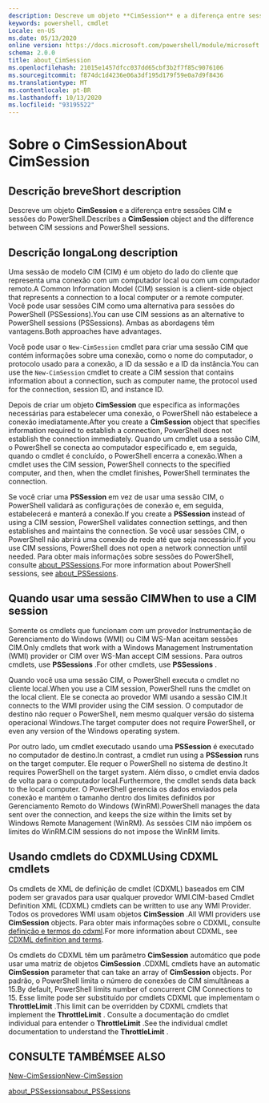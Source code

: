 ```yaml
---
description: Descreve um objeto **CimSession** e a diferença entre sessões CIM e sessões do PowerShell.
keywords: powershell, cmdlet
Locale: en-US
ms.date: 05/13/2020
online version: https://docs.microsoft.com/powershell/module/microsoft.powershell.core/about/about_cimsession?view=powershell-7&WT.mc_id=ps-gethelp
schema: 2.0.0
title: about_CimSession
ms.openlocfilehash: 21015e1457dfcc037dd65cbf3b2f7f85c9076106
ms.sourcegitcommit: f874dc1d4236e06a3df195d179f59e0a7d9f8436
ms.translationtype: MT
ms.contentlocale: pt-BR
ms.lasthandoff: 10/13/2020
ms.locfileid: "93195522"
---
```

# <a name="about-cimsession"></a><span data-ttu-id="0c135-104">Sobre o CimSession</span><span class="sxs-lookup"><span data-stu-id="0c135-104">About CimSession</span></span>

## <a name="short-description"></a><span data-ttu-id="0c135-105">Descrição breve</span><span class="sxs-lookup"><span data-stu-id="0c135-105">Short description</span></span>
<span data-ttu-id="0c135-106">Descreve um objeto **CimSession** e a diferença entre sessões CIM e sessões do PowerShell.</span><span class="sxs-lookup"><span data-stu-id="0c135-106">Describes a **CimSession** object and the difference between CIM sessions and PowerShell sessions.</span></span>

## <a name="long-description"></a><span data-ttu-id="0c135-107">Descrição longa</span><span class="sxs-lookup"><span data-stu-id="0c135-107">Long description</span></span>

<span data-ttu-id="0c135-108">Uma sessão de modelo CIM (CIM) é um objeto do lado do cliente que representa uma conexão com um computador local ou com um computador remoto.</span><span class="sxs-lookup"><span data-stu-id="0c135-108">A Common Information Model (CIM) session is a client-side object that represents a connection to a local computer or a remote computer.</span></span> <span data-ttu-id="0c135-109">Você pode usar sessões CIM como uma alternativa para sessões do PowerShell (PSSessions).</span><span class="sxs-lookup"><span data-stu-id="0c135-109">You can use CIM sessions as an alternative to PowerShell sessions (PSSessions).</span></span> <span data-ttu-id="0c135-110">Ambas as abordagens têm vantagens.</span><span class="sxs-lookup"><span data-stu-id="0c135-110">Both approaches have advantages.</span></span>

<span data-ttu-id="0c135-111">Você pode usar o `New-CimSession` cmdlet para criar uma sessão CIM que contém informações sobre uma conexão, como o nome do computador, o protocolo usado para a conexão, a ID da sessão e a ID da instância.</span><span class="sxs-lookup"><span data-stu-id="0c135-111">You can use the `New-CimSession` cmdlet to create a CIM session that contains information about a connection, such as computer name, the protocol used for the connection, session ID, and instance ID.</span></span>

<span data-ttu-id="0c135-112">Depois de criar um objeto **CimSession** que especifica as informações necessárias para estabelecer uma conexão, o PowerShell não estabelece a conexão imediatamente.</span><span class="sxs-lookup"><span data-stu-id="0c135-112">After you create a **CimSession** object that specifies information required to establish a connection, PowerShell does not establish the connection immediately.</span></span> <span data-ttu-id="0c135-113">Quando um cmdlet usa a sessão CIM, o PowerShell se conecta ao computador especificado e, em seguida, quando o cmdlet é concluído, o PowerShell encerra a conexão.</span><span class="sxs-lookup"><span data-stu-id="0c135-113">When a cmdlet uses the CIM session, PowerShell connects to the specified computer, and then, when the cmdlet finishes, PowerShell terminates the connection.</span></span>

<span data-ttu-id="0c135-114">Se você criar uma **PSSession** em vez de usar uma sessão CIM, o PowerShell validará as configurações de conexão e, em seguida, estabelecerá e manterá a conexão.</span><span class="sxs-lookup"><span data-stu-id="0c135-114">If you create a **PSSession** instead of using a CIM session, PowerShell validates connection settings, and then establishes and maintains the connection.</span></span> <span data-ttu-id="0c135-115">Se você usar sessões CIM, o PowerShell não abrirá uma conexão de rede até que seja necessário.</span><span class="sxs-lookup"><span data-stu-id="0c135-115">If you use CIM sessions, PowerShell does not open a network connection until needed.</span></span> <span data-ttu-id="0c135-116">Para obter mais informações sobre sessões do PowerShell, consulte [about_PSSessions](about_PSSessions.md).</span><span class="sxs-lookup"><span data-stu-id="0c135-116">For more information about PowerShell sessions, see [about_PSSessions](about_PSSessions.md).</span></span>

## <a name="when-to-use-a-cim-session"></a><span data-ttu-id="0c135-117">Quando usar uma sessão CIM</span><span class="sxs-lookup"><span data-stu-id="0c135-117">When to use a CIM session</span></span>

<span data-ttu-id="0c135-118">Somente os cmdlets que funcionam com um provedor Instrumentação de Gerenciamento do Windows (WMI) ou CIM WS-Man aceitam sessões CIM.</span><span class="sxs-lookup"><span data-stu-id="0c135-118">Only cmdlets that work with a Windows Management Instrumentation (WMI) provider or CIM over WS-Man accept CIM sessions.</span></span> <span data-ttu-id="0c135-119">Para outros cmdlets, use **PSSessions** .</span><span class="sxs-lookup"><span data-stu-id="0c135-119">For other cmdlets, use **PSSessions** .</span></span>

<span data-ttu-id="0c135-120">Quando você usa uma sessão CIM, o PowerShell executa o cmdlet no cliente local.</span><span class="sxs-lookup"><span data-stu-id="0c135-120">When you use a CIM session, PowerShell runs the cmdlet on the local client.</span></span> <span data-ttu-id="0c135-121">Ele se conecta ao provedor WMI usando a sessão CIM.</span><span class="sxs-lookup"><span data-stu-id="0c135-121">It connects to the WMI provider using the CIM session.</span></span> <span data-ttu-id="0c135-122">O computador de destino não requer o PowerShell, nem mesmo qualquer versão do sistema operacional Windows.</span><span class="sxs-lookup"><span data-stu-id="0c135-122">The target computer does not require PowerShell, or even any version of the Windows operating system.</span></span>

<span data-ttu-id="0c135-123">Por outro lado, um cmdlet executado usando uma **PSSession** é executado no computador de destino.</span><span class="sxs-lookup"><span data-stu-id="0c135-123">In contrast, a cmdlet run using a **PSSession** runs on the target computer.</span></span>
<span data-ttu-id="0c135-124">Ele requer o PowerShell no sistema de destino.</span><span class="sxs-lookup"><span data-stu-id="0c135-124">It requires PowerShell on the target system.</span></span> <span data-ttu-id="0c135-125">Além disso, o cmdlet envia dados de volta para o computador local.</span><span class="sxs-lookup"><span data-stu-id="0c135-125">Furthermore, the cmdlet sends data back to the local computer.</span></span> <span data-ttu-id="0c135-126">O PowerShell gerencia os dados enviados pela conexão e mantém o tamanho dentro dos limites definidos por Gerenciamento Remoto do Windows (WinRM).</span><span class="sxs-lookup"><span data-stu-id="0c135-126">PowerShell manages the data sent over the connection, and keeps the size within the limits set by Windows Remote Management (WinRM).</span></span> <span data-ttu-id="0c135-127">As sessões CIM não impõem os limites do WinRM.</span><span class="sxs-lookup"><span data-stu-id="0c135-127">CIM sessions do not impose the WinRM limits.</span></span>

## <a name="using-cdxml-cmdlets"></a><span data-ttu-id="0c135-128">Usando cmdlets do CDXML</span><span class="sxs-lookup"><span data-stu-id="0c135-128">Using CDXML cmdlets</span></span>

<span data-ttu-id="0c135-129">Os cmdlets de XML de definição de cmdlet (CDXML) baseados em CIM podem ser gravados para usar qualquer provedor WMI.</span><span class="sxs-lookup"><span data-stu-id="0c135-129">CIM-based Cmdlet Definition XML (CDXML) cmdlets can be written to use any WMI Provider.</span></span> <span data-ttu-id="0c135-130">Todos os provedores WMI usam objetos **CimSession** .</span><span class="sxs-lookup"><span data-stu-id="0c135-130">All WMI providers use **CimSession** objects.</span></span> <span data-ttu-id="0c135-131">Para obter mais informações sobre o CDXML, consulte [definição e termos do cdxml](/previous-versions/windows/desktop/wmi_v2/cdxml-overview).</span><span class="sxs-lookup"><span data-stu-id="0c135-131">For more information about CDXML, see [CDXML definition and terms](/previous-versions/windows/desktop/wmi_v2/cdxml-overview).</span></span>

<span data-ttu-id="0c135-132">Os cmdlets do CDXML têm um parâmetro **CimSession** automático que pode usar uma matriz de objetos **CimSession** .</span><span class="sxs-lookup"><span data-stu-id="0c135-132">CDXML cmdlets have an automatic **CimSession** parameter that can take an array of **CimSession** objects.</span></span> <span data-ttu-id="0c135-133">Por padrão, o PowerShell limita o número de conexões de CIM simultâneas a 15.</span><span class="sxs-lookup"><span data-stu-id="0c135-133">By default, PowerShell limits number of concurrent CIM Connections to 15.</span></span> <span data-ttu-id="0c135-134">Esse limite pode ser substituído por cmdlets CDXML que implementam o **ThrottleLimit** .</span><span class="sxs-lookup"><span data-stu-id="0c135-134">This limit can be overridden by CDXML cmdlets that implement the **ThrottleLimit** .</span></span> <span data-ttu-id="0c135-135">Consulte a documentação do cmdlet individual para entender o **ThrottleLimit** .</span><span class="sxs-lookup"><span data-stu-id="0c135-135">See the individual cmdlet documentation to understand the **ThrottleLimit** .</span></span>

## <a name="see-also"></a><span data-ttu-id="0c135-136">CONSULTE TAMBÉM</span><span class="sxs-lookup"><span data-stu-id="0c135-136">SEE ALSO</span></span>

[<span data-ttu-id="0c135-137">New-CimSession</span><span class="sxs-lookup"><span data-stu-id="0c135-137">New-CimSession</span></span>](xref:CimCmdlets.New-CimSession)

[<span data-ttu-id="0c135-138">about_PSSessions</span><span class="sxs-lookup"><span data-stu-id="0c135-138">about_PSSessions</span></span>](about_PSSessions.md)

